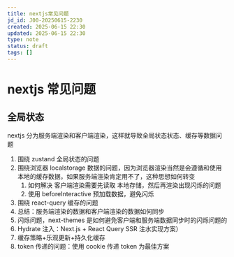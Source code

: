 ```yaml
---
title: nextjs常见问题
jd_id: J00-20250615-2230
created: 2025-06-15 22:30
updated: 2025-06-15 22:30
type: note
status: draft
tags: []
---
```


# nextjs 常见问题

## 全局状态

nextjs 分为服务端渲染和客户端渲染，这样就导致全局状态状态、缓存等数据问题

1. 围绕 zustand 全局状态的问题
2. 围绕浏览器 localstorage 数据的问题，因为浏览器渲染当然是会遵循和使用本地的缓存数据，如果服务端渲染肯定用不了，这种思想如何转变
   1. 如何解决 客户端渲染需要先读取 本地存储，然后再渲染出现闪烁的问题
   2. 使用 beforeInteractive 预加载数据，避免闪烁
3. 围绕 react-query 缓存的问题
4. 总结：服务端渲染的数据和客户端渲染的数据如何同步
5. 闪烁问题，next-themes 是如何避免客户端和服务端数据同步时的闪烁问题的
6. Hydrate 注入：Next.js + React Query SSR  注水实现方案）
7. 缓存策略+乐观更新+持久化缓存
8. token 传递的问题：使用 cookie 传递 token 为最佳方案
